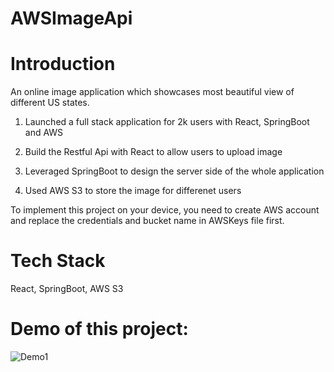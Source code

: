# AWSImageApi

# Introduction

An online image application which showcases most beautiful view of different US states.

1. Launched a full stack application for 2k users with React, SpringBoot and AWS

2. Build the Restful Api with React to allow users to upload image

3. Leveraged SpringBoot to design the server side of the whole application

4. Used AWS S3 to store the image for differenet users

To implement this project on your device, you need to create AWS account  and replace the credentials and bucket name in AWSKeys file first.


# Tech Stack

React, SpringBoot, AWS S3

# Demo of this project:

![Demo1](https://user-images.githubusercontent.com/90006503/168700238-3d8d84a0-d4fa-44d4-8057-ce1b32bdb2a9.jpg)
